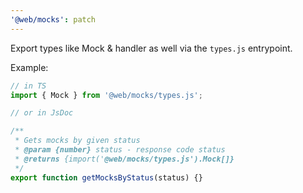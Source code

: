 ```yaml
---
'@web/mocks': patch
---
```


Export types like Mock & handler as well via the `types.js` entrypoint.

Example:

```js
// in TS
import { Mock } from '@web/mocks/types.js';

// or in JsDoc

/**
 * Gets mocks by given status
 * @param {number} status - response code status
 * @returns {import('@web/mocks/types.js').Mock[]}
 */
export function getMocksByStatus(status) {}
```
